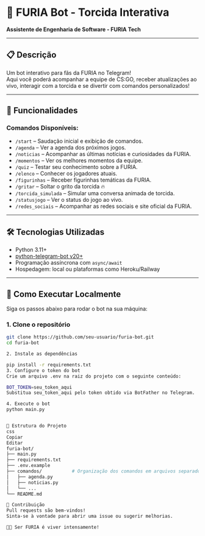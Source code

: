 # 🐾 FURIA Bot - Torcida Interativa

**Assistente de Engenharia de Software - FURIA Tech**  

---

## 📋 Descrição

Um bot interativo para fãs da FURIA no Telegram!  
Aqui você poderá acompanhar a equipe de CS:GO, receber atualizações ao vivo, interagir com a torcida e se divertir com comandos personalizados!

---

## 🎯 Funcionalidades

### Comandos Disponíveis:

- `/start` – Saudação inicial e exibição de comandos.
- `/agenda` – Ver a agenda dos próximos jogos.
- `/noticias` – Acompanhar as últimas notícias e curiosidades da FURIA.
- `/momentos` – Ver os melhores momentos da equipe.
- `/quiz` – Testar seu conhecimento sobre a FURIA.
- `/elenco` – Conhecer os jogadores atuais.
- `/figurinhas` – Receber figurinhas temáticas da FURIA.
- `/gritar` – Soltar o grito da torcida 🔥
- `/torcida_simulada` – Simular uma conversa animada de torcida.
- `/statusjogo` – Ver o status do jogo ao vivo.
- `/redes_sociais` – Acompanhar as redes sociais e site oficial da FURIA.

---

## 🛠 Tecnologias Utilizadas

- Python 3.11+
- [python-telegram-bot v20+](https://docs.python-telegram-bot.org/)
- Programação assíncrona com `async/await`
- Hospedagem: local ou plataformas como Heroku/Railway

---

## 🚀 Como Executar Localmente

Siga os passos abaixo para rodar o bot na sua máquina:

### 1. Clone o repositório

```bash
git clone https://github.com/seu-usuario/furia-bot.git
cd furia-bot

2. Instale as dependências

pip install -r requirements.txt
3. Configure o token do bot
Crie um arquivo .env na raiz do projeto com o seguinte conteúdo:

BOT_TOKEN=seu_token_aqui
Substitua seu_token_aqui pelo token obtido via BotFather no Telegram.

4. Execute o bot
python main.py


📁 Estrutura do Projeto
css
Copiar
Editar
furia-bot/
├── main.py
├── requirements.txt
├── .env.example
├── comandos/           # Organização dos comandos em arquivos separados
│   ├── agenda.py
│   ├── noticias.py
│   └── ...
└── README.md

🤝 Contribuição
Pull requests são bem-vindos!
Sinta-se à vontade para abrir uma issue ou sugerir melhorias.

💛🖤 Ser FURIA é viver intensamente!
